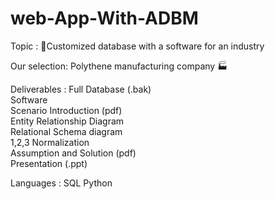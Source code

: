 # web-App-With-ADBM

  Topic        :    :file_folder:Customized database with a software for an industry 
  
  Our selection:    Polythene manufacturing company :factory:
  
  Deliverables :    Full Database (.bak) </br>
                    Software </br>
                    Scenario Introduction (pdf) </br>
                    Entity Relationship Diagram </br>
                    Relational Schema diagram </br>
                    1,2,3 Normalization </br>
                    Assumption and Solution (pdf) </br>
                    Presentation (.ppt) </br>
 
 Languages    :     SQL
                    Python
                    

   
                 

